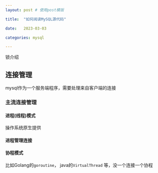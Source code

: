 ```yaml
---
layout: post # 使用post模版

title:  "如何阅读MySQL源代码"

date:   2023-03-03

categories: mysql

---
```


锁介绍

## 连接管理

mysql作为一个服务端程序，需要处理来自客户端的连接

### 主流连接管理

#### 进程(线程)模式
操作系统原生提供

#### 进程管理连接

#### 协程模式
比如Golang的`goroutine`， java的`VirtualThread` 等，没一个连接一个协程



